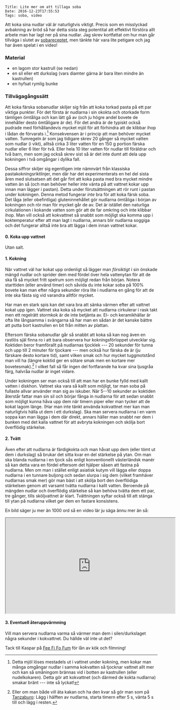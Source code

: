     Title: Lite mer om att tillaga soba
    Date: 2016-12-23T17:55:53
    Tags: soba, video

Att koka sina nudlar väl är naturligtvis viktigt. Precis som en misslyckad avbakning av bröd så har detta sista steg potentital att effektivt förstöra allt arbete man har lagt ner på sina nudlar. Jag skrev kortfattat om hur man går tillväga i slutet av [sobareceptet](/2016/07/grundrecept-för-soba.html), men tänkte här vara lite petigare och jag har även spelat i en video!

<!-- more -->

### Material
* en lagom stor kastrull (se nedan)
* en sil eller ett durkslag (vars diamter gärna är bara liten mindre än kastrullen)
* en hyfsat rymlig bunke

### Tillvägagångssätt

Att koka färska sobanudlar skiljer sig från att koka torkad pasta på ett par viktiga punkter. För det första är nudlarna i sin okokta och otorkade form tämligen ömtåliga och kan lätt gå av (och ju högre andel bovete de innehåller desto ömtåligare är de). För det andra är de typiskt också pudrade med förhållandevis mycket mjöl för att förhindra att de klibbar ihop i lådan de förvarats i.[^2] Konsekvensen är i princip att man behöver mycket vatten. Tumregeln är som jag tidigare skrev 20 gånger så mycket vatten som nudlar (i vikt), alltså cirka 3 liter vatten för en 150 g portion färska nudlar eller 6 liter för två. Eller hela 10 liter vatten för nudlar till föräldrar och två barn, men som jag också skrev sist så är det inte dumt att dela upp kokningen i två omgångar i dylika fall. 

Dessa siffror skiljer sig egentligen inte nämnvärt från klassiska pastakokningsriktlinjer, men där har det experimenterats en hel del sista åren med slutsatsen att det går fint att koka pasta med bra mycket mindre vatten än så (och man behöver heller inte vänta på att vattnet kokar upp innan man lägger i pastan). Detta under förutsättningen att rör runt i pastan under kokningen. Denna metod fungerar _inte_ bra för att koka färsk soba. Det låga (eller obefintliga) gluteninnehållet gör nudlarna ömtåliga i början av kokningen och rör man för mycket går de av. Det är istället den naturliga cirkulationen i kokande vatten som gör att de far omkring och inte klibbar ihop. Man vill också att kokvattnet så snabbt som möjligt ska komma upp i koktemperatur efter att man lagt i nudlarna, annars blir nudlarna soggiga och det fungerar alltså inte bra att lägga i dem innan vattnet kokar. 

#### 0. Koka upp vattnet

Utan salt.

#### 1. Kokning

När vattnet väl har kokat upp ordenligt så lägger man _försiktigt_ i sin önskade mängd nudlar och sprider dem med fördel över hela vattenytan för att de ska få så mycket fritt spelrum som möjligt redan från början. Notera starttiden (eller använd timer) och såvida du inte kokar soba på 100% bovete kan man efter några sekunder röra lite i nudlarna en gång för att de inte ska fästa sig vid varandra alltför mycket.

Har man en stark spis kan det vara bra att sänka värmen efter att vattnet kokat upp igen. Vattnet ska koka så mycket att nudlarna cirkulerar i rask takt men ett regelrätt stormkok är de inte betjänta av. El- och keramikhällar är ofta lite långsamma i svängarna så har man en sådan är det kanske bättre att putta bort kastrullen en bit från mitten av plattan.

Eftersom färska sobanudlar går så snabbt att koka så kan nog även en rastlös själ finna ro i att bara observera hur kokningsförloppet utvecklar sig. Koktiden beror framförallt på nudlarnas tjocklek --- 20 sekunder för tunna och upp till 2 minuter för tjockare --- men också hur färska de är (ju färskare desto kortare tid), samt vilken smak och hur mycket tuggmotstånd man vill ha (längre koktid ger en sötare smak men en kortare mer bovetesmak).[^1] I vilket fall så får ingen del fortfarande ha kvar sina ljusgråa färg, halvråa nudlar är inget vidare.

Under kokningen ser man också till att man har en bunke fylld med kallt vatten i diskhon. Vattnet ska vara så kallt som möjligt, tar man soba på fullaste allvar använder man sig av iskuber.
När 5--10 sekunder av koktiden återstår fattar man sin sil och börjar fånga in nudlarna för att sedan snabbt som möjligt kunna håva upp dem när timern piper eller man tycker att de kokat lagom länge. (Har  man inte tänkt använda kokvattnet mer kan man naturligtvis hälla ut dem i ett durkslag). Ska man servera nudlarna i en varm soppa kan man lägga i dem där direkt, annars häller man snabbt ner dem i bunken med det kalla vattnet för att avbryta kokningen och skölja bort överflödig stärkelse.

#### 2. Tvätt

Även efter att nudlarna är färdigkokta och man håvat upp dem (eller tömt ut dem i durkslag) så brukar det sitta kvar en del stärkelse på ytan. Om man ska blanda nudlarna i en tjock sås enligt konventionellt västerländsk manér så kan detta vara en fördel eftersom det hjälper såsen att fastna på nudlarna. Men om man i stället enligt asiatisk kutym vill lägga eller doppa nudlarna i en tunnare buljong och sedan slurpa i sig dem (vilket framhäver nudlarnas smak mer) gör man bäst i att skölja bort den överflödiga stärkelsen genom att varsamt tvätta nudlarna i kallt vatten. Beroende på mängden nudlar och överflödig stärkelse så kan behöva tvätta dem ett par, tre gånger, tills sköljvattnet är klart. Tvättningen syftar också till att stänga till ytan på nudlarna vilket ger dem en fastare konsistens. 

En bild säger ju mer än 1000 ord så en video lär ju säga ännu mer än så:

<div class='video embed-responsive embed-responsive-16by9'>
	<iframe class="embed-responsive-item" width="560" height="315" src="https://www.youtube.com/embed/zAiUFoPUpT4" allowfullscreen></iframe>
</div>

#### 3. Eventuell återuppvärmning

Vill man servera nudlarna varma så värmer man dem i silen/durkslaget några sekunder i kokvattnet. Du hällde väl inte ut det?

Tack till Kaspar på [Fee Fi Fo Fum](http://feefifofum.se/) för lån av kök och filmning!

[^1]: Eller om man både vill äta kakan och ha den kvar så gör man som på [Tanzaburo](/2015/06/japan-och-tanzaburo.html): Lägg i hälften av nudlarna, starta timern efter 5 s, vänta 5 s till och lägg i resten.
[^2]: Detta mjöl löses mestadels ut i vattnet under kokning, men kokar man många omgångar nudlar i samma kokvatten så tjocknar vattnet allt mer och kan så småningom brännas vid i botten av kastrullen (eller nudelkokaren). Detta gör att kokvattnet (och därmed de kokta nudlarna) smakar bränt --- inte så lyckat!
